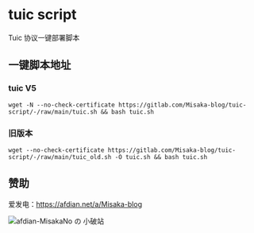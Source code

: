 # tuic script

Tuic 协议一键部署脚本

## 一键脚本地址

### tuic V5

```shell
wget -N --no-check-certificate https://gitlab.com/Misaka-blog/tuic-script/-/raw/main/tuic.sh && bash tuic.sh
```

### 旧版本

```shell
wget --no-check-certificate https://gitlab.com/Misaka-blog/tuic-script/-/raw/main/tuic_old.sh -O tuic.sh && bash tuic.sh
```

## 赞助

爱发电：https://afdian.net/a/Misaka-blog

![afdian-MisakaNo の 小破站](https://user-images.githubusercontent.com/122191366/211533469-351009fb-9ae8-4601-992a-abbf54665b68.jpg)